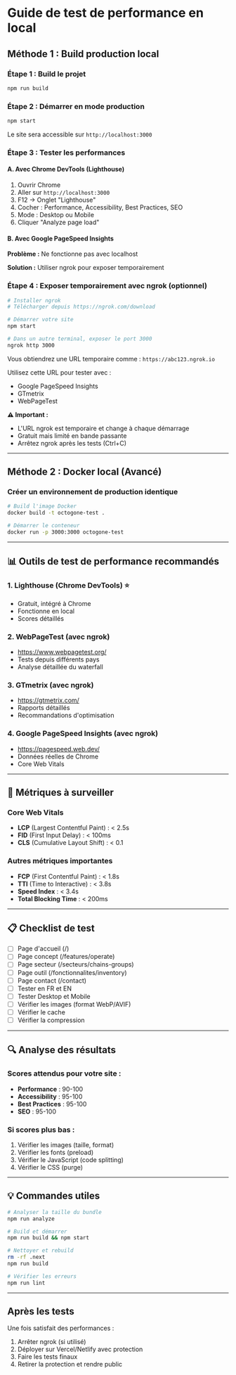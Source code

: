 # Guide de test de performance en local

## Méthode 1 : Build production local

### Étape 1 : Build le projet
```bash
npm run build
```

### Étape 2 : Démarrer en mode production
```bash
npm start
```

Le site sera accessible sur `http://localhost:3000`

### Étape 3 : Tester les performances

#### A. Avec Chrome DevTools (Lighthouse)
1. Ouvrir Chrome
2. Aller sur `http://localhost:3000`
3. F12 → Onglet "Lighthouse"
4. Cocher : Performance, Accessibility, Best Practices, SEO
5. Mode : Desktop ou Mobile
6. Cliquer "Analyze page load"

#### B. Avec Google PageSpeed Insights
**Problème :** Ne fonctionne pas avec localhost

**Solution :** Utiliser ngrok pour exposer temporairement

### Étape 4 : Exposer temporairement avec ngrok (optionnel)

```bash
# Installer ngrok
# Télécharger depuis https://ngrok.com/download

# Démarrer votre site
npm start

# Dans un autre terminal, exposer le port 3000
ngrok http 3000
```

Vous obtiendrez une URL temporaire comme :
`https://abc123.ngrok.io`

Utilisez cette URL pour tester avec :
- Google PageSpeed Insights
- GTmetrix
- WebPageTest

**⚠️ Important :** 
- L'URL ngrok est temporaire et change à chaque démarrage
- Gratuit mais limité en bande passante
- Arrêtez ngrok après les tests (Ctrl+C)

---

## Méthode 2 : Docker local (Avancé)

### Créer un environnement de production identique

```bash
# Build l'image Docker
docker build -t octogone-test .

# Démarrer le conteneur
docker run -p 3000:3000 octogone-test
```

---

## 📊 Outils de test de performance recommandés

### 1. **Lighthouse (Chrome DevTools)** ⭐
- Gratuit, intégré à Chrome
- Fonctionne en local
- Scores détaillés

### 2. **WebPageTest** (avec ngrok)
- https://www.webpagetest.org/
- Tests depuis différents pays
- Analyse détaillée du waterfall

### 3. **GTmetrix** (avec ngrok)
- https://gtmetrix.com/
- Rapports détaillés
- Recommandations d'optimisation

### 4. **Google PageSpeed Insights** (avec ngrok)
- https://pagespeed.web.dev/
- Données réelles de Chrome
- Core Web Vitals

---

## 🎯 Métriques à surveiller

### Core Web Vitals
- **LCP** (Largest Contentful Paint) : < 2.5s
- **FID** (First Input Delay) : < 100ms
- **CLS** (Cumulative Layout Shift) : < 0.1

### Autres métriques importantes
- **FCP** (First Contentful Paint) : < 1.8s
- **TTI** (Time to Interactive) : < 3.8s
- **Speed Index** : < 3.4s
- **Total Blocking Time** : < 200ms

---

## 📋 Checklist de test

- [ ] Page d'accueil (/)
- [ ] Page concept (/features/operate)
- [ ] Page secteur (/secteurs/chains-groups)
- [ ] Page outil (/fonctionnalites/inventory)
- [ ] Page contact (/contact)
- [ ] Tester en FR et EN
- [ ] Tester Desktop et Mobile
- [ ] Vérifier les images (format WebP/AVIF)
- [ ] Vérifier le cache
- [ ] Vérifier la compression

---

## 🔍 Analyse des résultats

### Scores attendus pour votre site :
- **Performance** : 90-100
- **Accessibility** : 95-100
- **Best Practices** : 95-100
- **SEO** : 95-100

### Si scores plus bas :
1. Vérifier les images (taille, format)
2. Vérifier les fonts (preload)
3. Vérifier le JavaScript (code splitting)
4. Vérifier le CSS (purge)

---

## 💡 Commandes utiles

```bash
# Analyser la taille du bundle
npm run analyze

# Build et démarrer
npm run build && npm start

# Nettoyer et rebuild
rm -rf .next
npm run build

# Vérifier les erreurs
npm run lint
```

---

## Après les tests

Une fois satisfait des performances :
1. Arrêter ngrok (si utilisé)
2. Déployer sur Vercel/Netlify avec protection
3. Faire les tests finaux
4. Retirer la protection et rendre public
